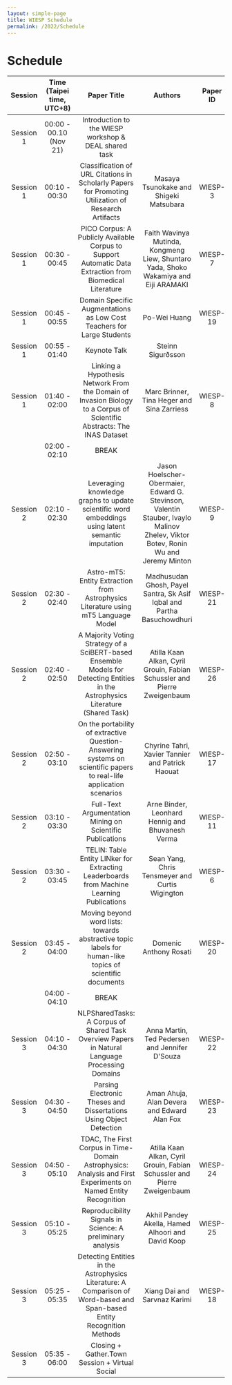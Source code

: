 ```yaml
---
layout: simple-page
title: WIESP Schedule
permalink: /2022/Schedule
---
```


# Schedule

| **Session** | **Time (Taipei time, UTC+8)** |                                                          **Paper Title**                                                          |                                                            **Authors**                                                            | **Paper ID** |  **Contact Author Name**  |       **Contact Author Email**       | **Remarks**       |
|:-----------:|:-----------------------------:|:---------------------------------------------------------------------------------------------------------------------------------:|:---------------------------------------------------------------------------------------------------------------------------------:|:------------:|:-------------------------:|:------------------------------------:|-------------------|
| Session 1   | 00:00 - 00.10 (Nov 21)        | Introduction to the WIESP workshop & DEAL shared task                                                                             |                                                                                                                                   |              |                           |                                      | Introduction      |
| Session 1   | 00:10 - 00:30                 | Classification of URL Citations in Scholarly Papers for Promoting Utilization of Research Artifacts                               | Masaya Tsunokake and Shigeki Matsubara                                                                                            | WIESP-3      | Masaya Tsunokake          | masaya.tsunokake [a​t] gmail.com           | Long paper        |
| Session 1   | 00:30 - 00:45                 | PICO Corpus: A Publicly Available Corpus to Support Automatic Data Extraction from Biomedical Literature                          | Faith Wavinya Mutinda, Kongmeng Liew, Shuntaro Yada, Shoko Wakamiya and Eiji ARAMAKI                                              | WIESP-7      | Faith Wavinya Mutinda     | wavinya.faith [a​t] gmail.com              | Short paper       |
| Session 1   | 00:45 - 00:55                 | Domain Specific Augmentations as Low Cost Teachers for Large Students                                                             | Po-Wei Huang                                                                                                                      | WIESP-19     | Po-Wei Huang              | huangpowei [a​t] comp.nus.edu.sg           | Shared task paper |
| Session 1   | 00:55 - 01:40                 | Keynote Talk                                                                                                                      | Steinn Sigurðsson                                                                                                                 |              |                           |                                      | Keynote talk      |
| Session 1   | 01:40 - 02:00                 | Linking a Hypothesis Network From the Domain of Invasion Biology to a Corpus of Scientific Abstracts: The INAS Dataset            | Marc Brinner, Tina Heger and Sina Zarriess                                                                                        | WIESP-8      | Marc Brinner              | marc [a​t] brinner.eu                      | Long paper        |
|             | 02:00 - 02:10                 | BREAK                                                                                                                             |                                                                                                                                   |              |                           |                                      |                   |
| Session 2   | 02:10 - 02:30                 | Leveraging knowledge graphs to update scientific word embeddings using latent semantic imputation                                 | Jason Hoelscher-Obermaier, Edward G. Stevinson, Valentin Stauber, Ivaylo Malinov Zhelev, Viktor Botev, Ronin Wu and Jeremy Minton | WIESP-9      | Jason Hoelscher-Obermaier | jason [a​t] iris.ai                        | Long paper        |
| Session 2   | 02:30 - 02:40                 | Astro-mT5: Entity Extraction from Astrophysics Literature using mT5 Language Model                                                | Madhusudan Ghosh, Payel Santra, Sk Asif Iqbal and Partha Basuchowdhuri                                                            | WIESP-21     | Payel Santra              | payel.santra96 [a​t] gmail.com             | Shared task paper |
| Session 2   | 02:40 - 02:50                 | A Majority Voting Strategy of a SciBERT-based Ensemble Models for Detecting Entities in the Astrophysics Literature (Shared Task) | Atilla Kaan Alkan, Cyril Grouin, Fabian Schussler and Pierre Zweigenbaum                                                          | WIESP-26     | Atilla Kaan Alkan         | atilla.alkan [a​t] lisn.upsaclay.fr        | Shared task paper |
| Session 2   | 02:50 - 03:10                 | On the portability of extractive Question-Answering systems on scientific papers to real-life application scenarios               | Chyrine Tahri, Xavier Tannier and Patrick Haouat                                                                                  | WIESP-17     | Chyrine Tahri             | chyrine.tahri [a​t] sorbonne-universite.fr | Long paper        |
| Session 2   | 03:10 - 03:30                 | Full-Text Argumentation Mining on Scientific Publications                                                                         | Arne Binder, Leonhard Hennig and Bhuvanesh Verma                                                                                  | WIESP-11     | Arne Binder               | arne.binder [a​t] dfki.de                  | Long paper        |
| Session 2   | 03:30 - 03:45                 | TELIN: Table Entity LINker for Extracting Leaderboards from Machine Learning Publications                                         | Sean Yang, Chris Tensmeyer and Curtis Wigington                                                                                   | WIESP-6      | Sean Yang                 | seanyang38 [a​t] gmail.com                 | Short paper       |
| Session 2   | 03:45 - 04:00                 | Moving beyond word lists: towards abstractive topic labels for human-like topics of scientific documents                          | Domenic Anthony Rosati                                                                                                            | WIESP-20     | Domenic Anthony Rosati    | dom [a​t] scite.ai                         | Short paper       |
|             | 04:00 - 04:10                 | BREAK                                                                                                                             |                                                                                                                                   |              |                           |                                      |                   |
| Session 3   | 04:10 - 04:30                 | NLPSharedTasks: A Corpus of Shared Task Overview Papers in Natural Language Processing Domains                                    | Anna Martin, Ted Pedersen and Jennifer D'Souza                                                                                    | WIESP-22     | Anna Martin               | mart5877 [a​t] d.umn.edu                   | Long paper        |
| Session 3   | 04:30 - 04:50                 | Parsing Electronic Theses and Dissertations Using Object Detection                                                                | Aman Ahuja, Alan Devera and Edward Alan Fox                                                                                       | WIESP-23     | Aman Ahuja                | aahuja [a​t] vt.edu                        | Long paper        |
| Session 3   | 04:50 - 05:10                 | TDAC, The First Corpus in Time-Domain Astrophysics: Analysis and First Experiments on Named Entity Recognition                    | Atilla Kaan Alkan, Cyril Grouin, Fabian Schussler and Pierre Zweigenbaum                                                          | WIESP-24     | Atilla Kaan Alkan         | atilla.alkan [a​t] lisn.upsaclay.fr        | Long paper        |
| Session 3   | 05:10 - 05:25                 | Reproducibility Signals in Science: A preliminary analysis                                                                        | Akhil Pandey Akella, Hamed Alhoori and David Koop                                                                                 | WIESP-25     | Akhil Pandey Akella       | aakella [a​t] niu.edu                      | Short paper       |
| Session 3   | 05:25 - 05:35                 | Detecting Entities in the Astrophysics Literature: A Comparison of Word-based and Span-based Entity Recognition Methods           | Xiang Dai and Sarvnaz Karimi                                                                                                      | WIESP-18     | Xiang Dai                 | dai.xiang.au [a​t] gmail.com               | Shared task paper |
| Session 3   | 05:35 - 06:00                 | Closing + Gather.Town Session + Virtual Social                                                                                    |                                                                                                                                   |              |                           |                                      | Social            |

